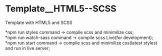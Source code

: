 # Template__HTML5--SCSS
Template with HTML5 and SCSS


*npm run styles command -> compile scss and minimilize css;       					                 
*npm run watch-sass command -> compile scss Live(for development);										
*npm run start command -> compile scss and minimilize css(latest styles) and run in live server;		
